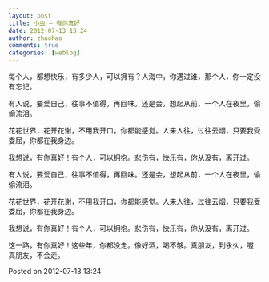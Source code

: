 ```yaml
---
layout: post
title: 小虫 – 有你真好
date: 2012-07-13 13:24
author: zhaohao
comments: true
categories: [weblog]
---
```

每个人，都想快乐，有多少人，可以拥有？人海中，你遇过谁，那个人，你一定没有忘记。

有人说，要爱自己，往事不值得，再回味。还是会，想起从前，一个人在夜里，偷偷流泪。

花花世界，花开花谢，不用我开口，你都能感觉。人来人往，过往云烟，只要我受委屈，你都在我身边。

我想说，有你真好！有个人，可以拥抱。悲伤有，快乐有，你从没有，离开过。

有人说，要爱自己，往事不值得，再回味。还是会，想起从前，一个人在夜里，偷偷流泪。

花花世界，花开花谢，不用我开口，你都能感觉。人来人往，过往云烟，只要我受委屈，你都在我身边。

我想说，有你真好！有个人，可以拥抱。悲伤有，快乐有，你从没有，离开过。

这一路，有你真好！这些年，你都没走。像好酒，喝不够。真朋友，到永久，喔 真朋友，不会走。

Posted on 2012-07-13 13:24
